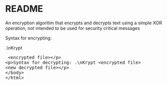 # README 

An encryption algoritim that encrypts and decrypts text using a simple XOR operation, not intended to be used for security critical messages 

Syntax for encrypting:

.\nKrypt <plaintext file> <encrypted file>

  Syntax for decrypting:
  .\nKrypt <encrypted file> <new decrypted file>
  
 
